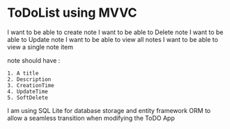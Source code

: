 # ToDoList using MVVC

I want to be able to create note
I want to be able to Delete note
I want to be able to Update note
I want to be able to view all notes
I want to be able to view a single note item


note should have :

	1. A title
	2. Description
	3. CreationTime
	4. UpdateTime
	5. SoftDelete

I am using SQL Lite for database storage and entity framework ORM to allow a seamless transition when modifying the ToDO App
